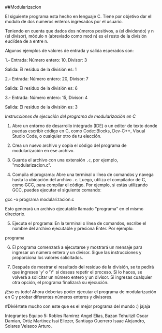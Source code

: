 ##Modularizacion

El siguiente programa esta hecho en lenguaje C. Tiene por objetivo dar el modulo de dos numeros enteros ingresados por el usuario.

Teniendo en cuenta que dados dos números positivos, a (el dividendo) y n (el divisor), módulo n (abreviado como mod n)​ es el resto de la división euclídea de a entre n.

Algunos ejemplos de valores de entrada y salida esperados son: 

1.- Entrada: Número entero: 10, Divisor: 3

   Salida: El residuo de la división es: 1


2.-  Entrada: Número entero: 20, Divisor: 7

   Salida: El residuo de la división es: 6
  
3.- Entrada: Número entero: 15, Divisor: 4

  Salida: El residuo de la división es: 3

*Instrucciones de ejecución del programa de modularización en C*

1. Abre un entorno de desarrollo integrado (IDE) o un editor de texto donde puedas escribir código en C, como Code::Blocks, Dev-C++, Visual Studio Code, o cualquier otro de tu elección.

2. Crea un nuevo archivo y copia el código del programa de modularización en ese archivo.

3. Guarda el archivo con una extensión `.c`, por ejemplo, "modularizacion.c".

4. Compila el programa: Abre una terminal o línea de comandos y navega hasta la ubicación del archivo `.c`. Luego, utiliza el compilador de C, como GCC, para compilar el código. Por ejemplo, si estás utilizando GCC, puedes ejecutar el siguiente comando:

gcc -o programa modularizacion.c

Esto generará un archivo ejecutable llamado "programa" en el mismo directorio.

5. Ejecuta el programa: En la terminal o línea de comandos, escribe el nombre del archivo ejecutable y presiona Enter. Por ejemplo:

programa


6. El programa comenzará a ejecutarse y mostrará un mensaje para ingresar un número entero y un divisor. Sigue las instrucciones y proporciona los valores solicitados.

7. Después de mostrar el resultado del residuo de la división, se te pedirá que ingreses 'y' o 'Y' si deseas repetir el proceso. Si lo haces, se volverá a solicitar un número entero y un divisor. Si ingresas cualquier otra opción, el programa finalizará su ejecución.

¡Eso es todo! Ahora deberías poder ejecutar el programa de modularización en C y probar diferentes números enteros y divisores.

#Diviértete mucho con este que es el mejor programa del mundo :) jajaja

Integrantes Equipo 5: Robles Ramirez Angel Elias, Bazan Tehuitzil Oscar Damian, Ortiz Martinez Isai Eliezer, Santiago Guerrero Isaac Alejandro, Solares Velasco Arturo.
